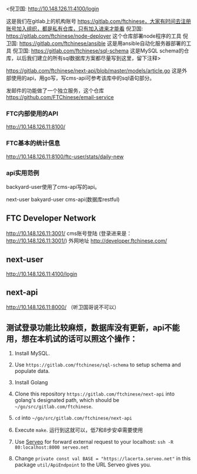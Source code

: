 <倪卫国:
http://10.148.126.11:4100/login

这是我们在gitlab上的机构账号 https://gitlab.com/ftchinese，大家有时间去注册账号加入组织，都是私有仓库，只有加入进来才能看
倪卫国:
https://gitlab.com/ftchinese/node-deployer 这个仓库部署node程序的工具
倪卫国:
https://gitlab.com/ftchinese/ansible 这是用ansible自动化服务器部署的工具
倪卫国:
https://gitlab.com/ftchinese/sql-schema 这是MySQL schema的仓库，以后我们建立的所有sql数据库方案都尽量写到这里，留下注释>

https://gitlab.com/ftchinese/next-api/blob/master/models/article.go 这是外部使用的api，用go写，写cms-api可参考该库中的sql语句部分。

发邮件的功能做了一个独立服务，这个仓库 https://github.com/FTChinese/email-service

### FTC内部使用的API
http://10.148.126.11:8100/

### FTC基本的统计信息
<http://10.148.126.11:8100/ftc-user/stats/daily-new>

### api实用范例
backyard-user使用了cms-api写的api。

next-user  bakyard-user  cms-api(数据库restful)

## FTC Developer Network
http://10.148.126.11:3001/ cms账号登陆 (登录进来是：http://10.148.126.11:3001/)
外网地址 http://developer.ftchinese.com/

## next-user
http://10.148.126.11:4100/login

## next-api
http://10.148.126.11:8000/  （听卫国哥说不可以）

## 测试登录功能比较麻烦，数据库没有更新，api不能用，想在本机试的话可以照这个操作：
1. Install MySQL.
2. Use `https://gitlab.com/ftchinese/sql-schema` to setup schema and populate data.
3. Install Golang
4. Clone this repository `https://gitlab.com/ftchinese/next-api` into golang's designated path, which should be `~/go/src/gitlab.com/ftchinese`.
5. `cd` into `~/go/src/gitlab.com/ftchinese/next-api`
6. Execute `make`.
运行到这就可以，低7和8步安卓需要使用

7. Use [Serveo](https://serveo.net/) for forward external request to your localhost: `ssh -R 80:localhost:8000 serveo.net`
8. Change `private const val BASE = "https://lacerta.serveo.net"` in this package `util/ApiEndpoint` to the URL Serveo gives you.